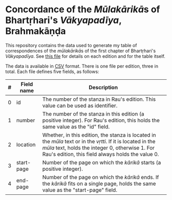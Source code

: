 # Concordance of the *Mūlakārikā*s of Bhartṛhari's *Vākyapadīya*, Brahmakāṇḍa

This repository contains the data used to generate my table of
correspondences of the *mūlakārikā*s of the first chapter of Bhartṛhari's
*Vākyapadīya*. See [this file](https://hal.archives-ouvertes.fr/hal-02172588)
for details on each edition and for the table itself.

The data is available in [CSV](https://en.wikipedia.org/wiki/Comma-separated_values) format. There is one file per edition, three in total. Each file defines five fields, as follows:

| # | Field name  | Description                                                |
|---|-------------|------------------------------------------------------------|
| 0 | id          | The number of the stanza in Rau's edition. This value can be used as identifier.  |
| 1 | number      | The number of the stanza in this edition (a positive integer). For Rau's edition, this holds the same value as the "id" field. |
| 2 | location    | Whether, in this edition, the stanza is located in the *mūla* text or in the *vṛtti*. If it is located in the *mūla* text, holds the integer 0, otherwise 1. For Rau's edition, this field always holds the value 0. |
| 3 | start-page  | Number of the page on which the *kārikā* starts (a positive integer).           |
| 4 | end-page    | Number of the page on which the *kārikā* ends. If the *kārikā* fits on a single page, holds the same value as the "start-page" field. |


